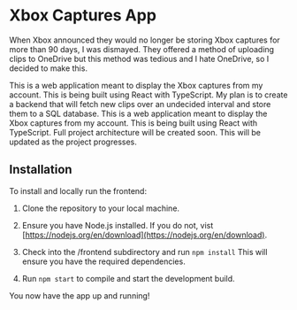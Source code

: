 # Xbox Captures App

When Xbox announced they would no longer be storing Xbox captures for more than 90 days, I was dismayed. They offered a method of uploading clips to OneDrive but this method was tedious and I hate OneDrive, so I decided to make this. 

This is a web application meant to display the Xbox captures from my account. This is being built using React with TypeScript. My plan is to create a backend that will fetch new clips over an undecided interval and store them to a SQL database. This is a web application meant to display the Xbox captures from my account. This is being built using React with TypeScript. Full project architecture will be created soon. This will be updated as the project progresses.

## Installation

To install and locally run the frontend:

1) Clone the repository to your local machine.

3) Ensure you have Node.js installed. If you do not, vist [https://nodejs.org/en/download](https://nodejs.org/en/download).

2) Check into the /frontend subdirectory and run `npm install` This will ensure you have the required dependencies.

3) Run `npm start` to compile and start the development build.

You now have the app up and running!